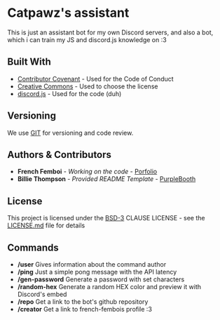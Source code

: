 
# Catpawz's assistant

This is just an assistant bot for my own Discord servers, and also a bot, which i can train my JS and discord.js knowledge on :3

## Built With

  - [Contributor Covenant](https://www.contributor-covenant.org/) - Used
    for the Code of Conduct
  - [Creative Commons](https://creativecommons.org/) - Used to choose
    the license
  - [discord.js](https://discord.js.org/) - Used for the code (duh)

## Versioning

We use [GIT](https://git-scm.com/) for versioning and code review.

## Authors & Contributors

  - **French Femboi** - *Working on the code* - [Porfolio](https://french-femboi.eu)
  - **Billie Thompson** - *Provided README Template* - [PurpleBooth](https://github.com/PurpleBooth)

## License

This project is licensed under the [BSD-3](LICENSE)
CLAUSE LICENSE - see the [LICENSE.md](LICENSE) file for
details

## Commands

  - **/user** Gives information about the command author
  - **/ping** Just a simple pong message with the API latency
  - **/gen-password** Generate a password with set characters
  - **/random-hex** Generate a random HEX color and preview it with Discord's embed
  - **/repo** Get a link to the bot's github repository
  - **/creator** Get a link to french-fembois profile :3